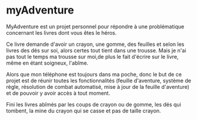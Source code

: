 # myAdventure

MyAdventure est un projet personnel pour répondre à une problématique concernant les livres dont vous êtes le héros. 

Ce livre demande d'avoir un crayon, une gomme, des feuilles et selon les livres des dés sur soi, alors certes tout tient dans une trousse.
Mais je n'ai pas tout le temps ma trousse sur moi,de plus le fait d'écrire sur le livre, même en étant soigneux, l'abîme.

Alors que mon téléphone est toujours dans ma poche, donc le but de ce projet est de réunir toutes les fonctionnalités (feuille d'aventure, système de règle, résolution de combat automatisé, mise à jour de la feuille d'aventure) et de pouvoir y avoir accès à tout moment.

Fini les livres abîmés par les coups de crayon ou de gomme, les dés qui tombent, la mine du crayon qui se casse et pas de taille crayon.


